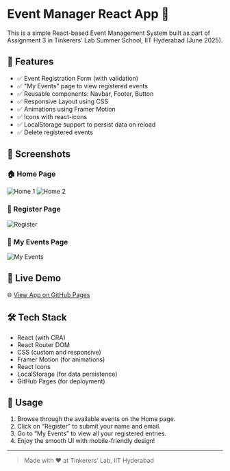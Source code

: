 # Event Manager React App 🎉

This is a simple React-based Event Management System built as part of Assignment 3 in Tinkerers' Lab Summer School, IIT Hyderabad (June 2025).

## 🚀 Features

- ✅ Event Registration Form (with validation)
- ✅ "My Events" page to view registered events
- ✅ Reusable components: Navbar, Footer, Button
- ✅ Responsive Layout using CSS
- ✅ Animations using Framer Motion
- ✅ Icons with react-icons
- ✅ LocalStorage support to persist data on reload
- ✅ Delete registered events

## 📸 Screenshots

### 🏠 Home Page
![Home 1](https://github.com/user-attachments/assets/e7efd379-dd76-4ad7-87b6-364756f91bde)
![Home 2](https://github.com/user-attachments/assets/3b9299ad-dc66-4a46-9297-6038f06763d7)

### 📝 Register Page
![Register](https://github.com/user-attachments/assets/30fc1d3e-2767-4e9d-946d-6c27009c2609)

### 📅 My Events Page
![My Events](https://github.com/user-attachments/assets/e4cd6e81-8310-4468-ae1b-f7f8a54b1c9b)


## 🔗 Live Demo

🌐 [View App on GitHub Pages](https://raunak5131.github.io/event-manager-react)

## 🛠️ Tech Stack

- React (with CRA)
- React Router DOM
- CSS (custom and responsive)
- Framer Motion (for animations)
- React Icons
- LocalStorage (for data persistence)
- GitHub Pages (for deployment)

## 🧭 Usage

1. Browse through the available events on the Home page.
2. Click on “Register” to submit your name and email.
3. Go to “My Events” to view all your registered entries.
4. Enjoy the smooth UI with mobile-friendly design!

---

> Made with ❤️ at Tinkerers’ Lab, IIT Hyderabad
